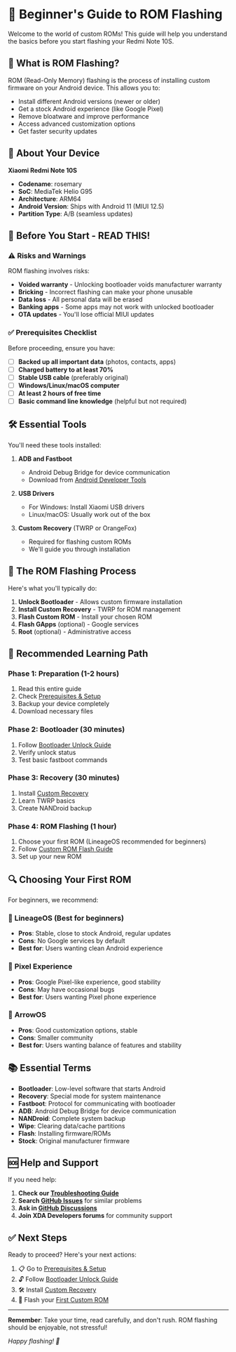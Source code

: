 # 📖 Beginner's Guide to ROM Flashing

Welcome to the world of custom ROMs! This guide will help you understand the basics before you start flashing your Redmi Note 10S.

## 🤔 What is ROM Flashing?

ROM (Read-Only Memory) flashing is the process of installing custom firmware on your Android device. This allows you to:

- Install different Android versions (newer or older)
- Get a stock Android experience (like Google Pixel)
- Remove bloatware and improve performance
- Access advanced customization options
- Get faster security updates

## 📱 About Your Device

**Xiaomi Redmi Note 10S**
- **Codename**: rosemary
- **SoC**: MediaTek Helio G95
- **Architecture**: ARM64
- **Android Version**: Ships with Android 11 (MIUI 12.5)
- **Partition Type**: A/B (seamless updates)

## 🚨 Before You Start - READ THIS!

### ⚠️ Risks and Warnings

ROM flashing involves risks:
- **Voided warranty** - Unlocking bootloader voids manufacturer warranty
- **Bricking** - Incorrect flashing can make your phone unusable
- **Data loss** - All personal data will be erased
- **Banking apps** - Some apps may not work with unlocked bootloader
- **OTA updates** - You'll lose official MIUI updates

### ✅ Prerequisites Checklist

Before proceeding, ensure you have:

- [ ] **Backed up all important data** (photos, contacts, apps)
- [ ] **Charged battery to at least 70%**
- [ ] **Stable USB cable** (preferably original)
- [ ] **Windows/Linux/macOS computer**
- [ ] **At least 2 hours of free time**
- [ ] **Basic command line knowledge** (helpful but not required)

## 🛠️ Essential Tools

You'll need these tools installed:

1. **ADB and Fastboot**
   - Android Debug Bridge for device communication
   - Download from [Android Developer Tools](https://developer.android.com/studio/releases/platform-tools)

2. **USB Drivers**
   - For Windows: Install Xiaomi USB drivers
   - Linux/macOS: Usually work out of the box

3. **Custom Recovery** (TWRP or OrangeFox)
   - Required for flashing custom ROMs
   - We'll guide you through installation

## 📝 The ROM Flashing Process

Here's what you'll typically do:

1. **Unlock Bootloader** - Allows custom firmware installation
2. **Install Custom Recovery** - TWRP for ROM management
3. **Flash Custom ROM** - Install your chosen ROM
4. **Flash GApps** (optional) - Google services
5. **Root** (optional) - Administrative access

## 🎯 Recommended Learning Path

### Phase 1: Preparation (1-2 hours)
1. Read this entire guide
2. Check [Prerequisites & Setup](prerequisites.md)
3. Backup your device completely
4. Download necessary files

### Phase 2: Bootloader (30 minutes)
1. Follow [Bootloader Unlock Guide](bootloader-unlock.md)
2. Verify unlock status
3. Test basic fastboot commands

### Phase 3: Recovery (30 minutes)
1. Install [Custom Recovery](custom-recovery.md)
2. Learn TWRP basics
3. Create NANDroid backup

### Phase 4: ROM Flashing (1 hour)
1. Choose your first ROM (LineageOS recommended for beginners)
2. Follow [Custom ROM Flash Guide](custom-rom-flash.md)
3. Set up your new ROM

## 🔍 Choosing Your First ROM

For beginners, we recommend:

### 🥇 **LineageOS** (Best for beginners)
- **Pros**: Stable, close to stock Android, regular updates
- **Cons**: No Google services by default
- **Best for**: Users wanting clean Android experience

### 🥈 **Pixel Experience**
- **Pros**: Google Pixel-like experience, good stability
- **Cons**: May have occasional bugs
- **Best for**: Users wanting Pixel phone experience

### 🥉 **ArrowOS**
- **Pros**: Good customization options, stable
- **Cons**: Smaller community
- **Best for**: Users wanting balance of features and stability

## 📚 Essential Terms

- **Bootloader**: Low-level software that starts Android
- **Recovery**: Special mode for system maintenance
- **Fastboot**: Protocol for communicating with bootloader
- **ADB**: Android Debug Bridge for device communication
- **NANDroid**: Complete system backup
- **Wipe**: Clearing data/cache partitions
- **Flash**: Installing firmware/ROMs
- **Stock**: Original manufacturer firmware

## 🆘 Help and Support

If you need help:

1. **Check our [Troubleshooting Guide](../troubleshooting/common-issues.md)**
2. **Search [GitHub Issues](../../../issues)** for similar problems
3. **Ask in [GitHub Discussions](../../../discussions)**
4. **Join XDA Developers forums** for community support

## ✅ Next Steps

Ready to proceed? Here's your next actions:

1. 📋 Go to [Prerequisites & Setup](prerequisites.md)
2. 🔓 Follow [Bootloader Unlock Guide](bootloader-unlock.md)
3. 🛠️ Install [Custom Recovery](custom-recovery.md)
4. 💾 Flash your [First Custom ROM](custom-rom-flash.md)

---

**Remember**: Take your time, read carefully, and don't rush. ROM flashing should be enjoyable, not stressful!

*Happy flashing! 🎉*